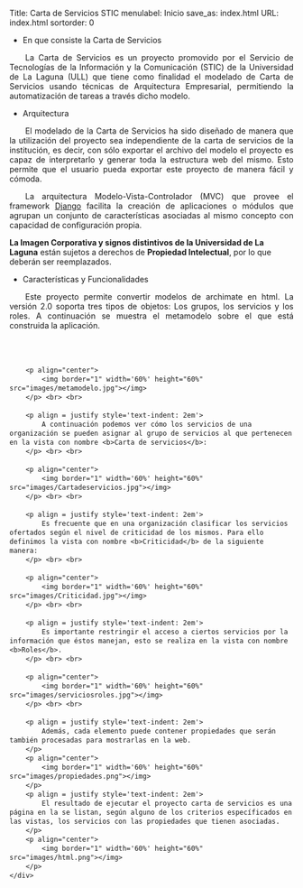 Title: Carta de Servicios STIC
menulabel: Inicio
save_as: index.html
URL: index.html
sortorder: 0

<div class="section">
    <ul class="nav nav-tabs header">
        <li class="active">En que consiste la Carta de Servicios</li>
    </ul>
    <div class="content">
		<p align = justify style='text-indent: 2em'>
			La Carta de Servicios es un proyecto promovido por el Servicio de Tecnologías de la Información y la Comunicación (STIC) de la Universidad de La Laguna (ULL) que tiene como finalidad el modelado de Carta de Servicios usando técnicas de Arquitectura Empresarial, permitiendo la automatización de tareas a través dicho modelo.
        </p>
    </div>
</div>
<div class="section">
    <ul class="nav nav-tabs header">
        <li class="active">Arquitectura</li>
    </ul>
    <div class="content">
		<p align = justify style='text-indent: 2em'>
			El modelado de la Carta de Servicios ha sido diseñado de manera que la utilización del proyecto sea independiente de la carta de servicios de la institución, es decir, con sólo exportar el archivo del modelo el proyecto es capaz de interpretarlo y generar toda la estructura web del mismo. Esto permite que el usuario pueda exportar este proyecto de manera fácil y cómoda.
        </p>
		<p align = justify style='text-indent: 2em'>
			La arquitectura Modelo-Vista-Controlador (MVC) que provee el framework <a href="https://www.djangoproject.com/" target="_blank">Django</a> facilita la creación de
            aplicaciones o módulos que agrupan un conjunto de características asociadas al mismo concepto con capacidad de configuración propia.
        </p>
        <p>
			<div class="alert alert-danger">
				<b>La Imagen Corporativa y signos distintivos de la Universidad de La Laguna</b> están sujetos a derechos de <b>Propiedad Intelectual</b>, por lo que deberán ser reemplazados. 
			</div>
        </p>
    </div>
</div>
<div class="section">
    <ul class="nav nav-tabs header">
        <li class="active">Características y Funcionalidades</li>
    </ul>
    <div class="content">
		<p align = justify style='text-indent: 2em'>
			Este proyecto permite convertir modelos de archimate en html. La versión 2.0 soporta tres tipos de objetos: Los grupos, los servicios y los roles. A continuación se muestra el metamodelo sobre el que está construida la aplicación.
		</p> <br> <br>

		<p align="center">
			<img border="1" width='60%' height="60%" src="images/metamodelo.jpg"></img>
		</p> <br> <br>
		
		<p align = justify style='text-indent: 2em'>
			A continuación podemos ver cómo los servicios de una organización se pueden asignar al grupo de servicios al que pertenecen en la vista con nombre <b>Carta de servicios</b>:
		</p> <br> <br>		
		
		<p align="center">
			<img border="1" width='60%' height="60%" src="images/Cartadeservicios.jpg"></img>
		</p> <br> <br>		

		<p align = justify style='text-indent: 2em'>
			Es frecuente que en una organización clasificar los servicios ofertados según el nivel de criticidad de los mismos. Para ello definimos la vista con nombre <b>Criticidad</b> de la siguiente manera:
		</p> <br> <br>	

		<p align="center">
			<img border="1" width='60%' height="60%" src="images/Criticidad.jpg"></img>
		</p> <br> <br>
				
		<p align = justify style='text-indent: 2em'>
			Es importante restringir el acceso a ciertos servicios por la información que éstos manejan, esto se realiza en la vista con nombre <b>Roles</b>.
		</p> <br> <br>	
		
		<p align="center">
			<img border="1" width='60%' height="60%" src="images/serviciosroles.jpg"></img>
		</p> <br> <br>	

		<p align = justify style='text-indent: 2em'>
			Además, cada elemento puede contener propiedades que serán también procesadas para mostrarlas en la web.
		</p>
		<p align="center">
			<img border="1" width='60%' height="60%" src="images/propiedades.png"></img>
		</p>
		<p align = justify style='text-indent: 2em'>
			El resultado de ejecutar el proyecto carta de servicios es una página en la se listan, según alguno de los criterios específicados en las vistas, los servicios con las propiedades que tienen asociadas.
		</p>
		<p align="center">
			<img border="1" width='60%' height="60%" src="images/html.png"></img>
		</p>
    </div>
</div>

